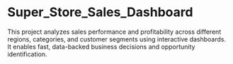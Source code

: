 # Super_Store_Sales_Dashboard
This project analyzes sales performance and profitability across different regions, categories, and customer segments using interactive dashboards. It enables fast, data-backed business decisions and opportunity identification.
